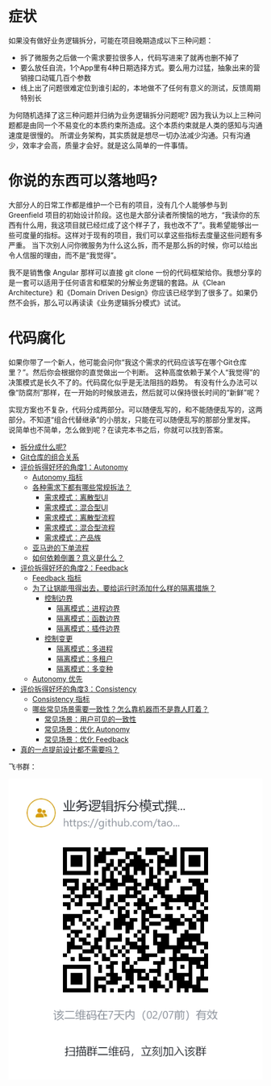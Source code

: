 # 症状

如果没有做好业务逻辑拆分，可能在项目晚期造成以下三种问题：

* 拆了微服务之后做一个需求要拉很多人，代码写进来了就再也删不掉了
* 要么放任自流，1个App里有4种日期选择方式。要么用力过猛，抽象出来的营销接口动辄几百个参数
* 线上出了问题很难定位到谁引起的，本地做不了任何有意义的测试，反馈周期特别长

为何随机选择了这三种问题并归纳为业务逻辑拆分问题呢? 因为我认为以上三种问题都是由同一个不易变化的本质约束所造成。这个本质约束就是人类的感知与沟通速度是很慢的。
所谓业务架构，其实质就是想尽一切办法减少沟通。只有沟通少，效率才会高，质量才会好。就是这么简单的一件事情。

# 你说的东西可以落地吗?

大部分人的日常工作都是维护一个已有的项目，没有几个人能够参与到 Greenfield 项目的初始设计阶段。这也是大部分读者所懊恼的地方，“我读你的东西有什么用，我这项目就已经烂成了这个样子了，我也改不了”。我希望能够出一些可度量的指标。这样对于现有的项目，我们可以拿这些指标去度量这些问题有多严重。
当下次别人问你微服务为什么这么拆，而不是那么拆的时候，你可以给出令人信服的理由，而不是“我觉得”。

我不是销售像 Angular 那样可以直接 git clone 一份的代码框架给你。我想分享的是一套可以适用于任何语言和框架的分解业务逻辑的套路。从《Clean Architecture》和《Domain Driven Design》你应该已经学到了很多了。如果仍然不会拆，那么可以再读读《业务逻辑拆分模式》试试。

# 代码腐化

如果你带了一个新人，他可能会问你“我这个需求的代码应该写在哪个Git仓库里？”。然后你会根据你的直觉做出一个判断。
这种高度依赖于某个人“我觉得”的决策模式是长久不了的。代码腐化似乎是无法阻挡的趋势。
有没有什么办法可以像“防腐剂”那样，在一开始的时候放进去，然后就可以保持很长时间的“新鲜”呢？

实现方案也不复杂，代码分成两部分。可以随便乱写的，和不能随便乱写的，这两部分。不知道“组合代替继承”的小朋友，只能在可以随便乱写的那部分里发挥。
说简单也不简单，怎么做到呢？在读完本书之后，你就可以找到答案。

* [拆分成什么呢?](./docs/Modules.md)
* [Git仓库的组合关系](./docs/Composition.md)
* [评价拆得好坏的角度1：Autonomy](./docs/Autonomy.md)
  * [Autonomy 指标](./docs/AutonomyMetrics.md)
  * [各种需求下都有哪些常规拆法？](./docs/Integration/README.md)
    * [需求模式：离散型UI](./docs/Integration/DiscreteUI/README.md)
    * [需求模式：混合型UI](./docs/Integration/MixedUI/README.md)
    * [需求模式：离散型流程](./docs/Integration/DiscreteProcess/README.md)
    * [需求模式：混合型流程](./docs/Integration/MixedProcess/README.md)
    * [需求模式：产品族](./docs/Integration/ProductFamily/README.md)
  * [亚马逊的下单流程](./docs/Integration/AmazonExample/README.md)
  * [如何依赖倒置？意义是什么？](./docs/DependencyInversion.md)
* [评价拆得好坏的角度2：Feedback](./docs/Feedback.md)
  * [Feedback 指标](./docs/FeedbackMetrics.md)
  * [为了让锅能甩得出去，要给运行时添加什么样的隔离措施？](./docs/Isolation/README.md)
    * [控制边界](./docs/Isolation/ControlBoundary.md)
      * [隔离模式：进程边界](./docs/Isolation/ProcessBoundary/README.md)
      * [隔离模式：函数边界](./docs/Isolation/FunctionBoundary/README.md)
      * [隔离模式：插件边界](./docs/Isolation/PluginBoundary/README.md)
    * [控制变更](./docs/Isolation/ControlChange.md)
      * [隔离模式：多进程](./docs/Isolation/MultiProcess/README.md)
      * [隔离模式：多租户](./docs/Isolation/MultiTenancy/README.md)
      * [隔离模式：多变种](./docs/Isolation/MultiVariant/README.md)
  * [Autonomy 优先](./docs/Isolation/AutonomyFirst.md)
* [评价拆得好坏的角度3：Consistency](./docs/Consistency.md)
  * [Consistency 指标](./docs/ConsistencyMetrics.md)
  * [哪些常见场景需要一致性？怎么靠机器而不是靠人盯着？](./docs/Scenario/README.md)
    * [常见场景：用户可见的一致性](./docs/Scenario/UserInterface/README.md)
    * [常见场景：优化 Autonomy](./docs/Scenario/AutonomyOptimization/README.md)
    * [常见场景：优化 Feedback](./docs/Scenario/FeedbackOptimization/README.md)
* [真的一点提前设计都不需要吗？](./docs/Consensus.md)

飞书群：

![qrcode](./Lark20210131-101023.png)
